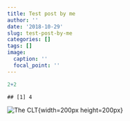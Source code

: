 ```yaml
---
title: Test post by me
author: ''
date: '2018-10-29'
slug: test-post-by-me
categories: []
tags: []
image:
  caption: ''
  focal_point: ''
---
```



```r
2+2
```

```
## [1] 4
```

![The CLT](/post/2018-10-29-test-post-by-me_files/fig4-5.png){width=200px height=200px}
